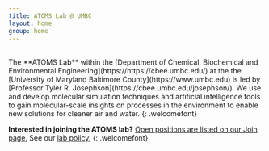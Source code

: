 ```yaml
---
title: ATOMS Lab @ UMBC
layout: home
group: home
---
```

<br>
The **ATOMS Lab** within the [Department of Chemical, Biochemical and Environmental Engineering](https://https://cbee.umbc.edu/) at the the [University of Maryland Baltimore County](https://www.umbc.edu) is led by [Professor Tyler R. Josephson](https://cbee.umbc.edu/josephson/). We use and develop molecular simulation techniques and artificial intelligence tools to gain molecular-scale insights on processes in the environment to enable new solutions for cleaner air and water.
{: .welcomefont}

**Interested in joining the ATOMS lab?** <a href="{{ site.url }}/join">Open positions are listed on our Join page.</a> See our <a href="{{ site.url }}/compact/">lab policy.</a>
{: .welcomefont}
